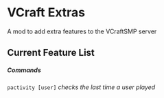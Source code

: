 # VCraft Extras

A mod to add extra features to the VCraftSMP server

## Current Feature List

##### Commands

```pactivity [user]``` *checks the last time a user played*
